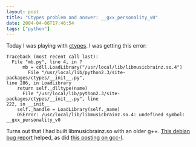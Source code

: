 ```yaml
---
layout: post
title: "Ctypes problem and answer: __gxx_personality_v0"
date: 2004-04-06T17:46:54
tags: ["python"]
---
```


Today I was playing with [ctypes][1]. I was getting this error: 
    
    
    Traceback (most recent call last):
      File "mb.py", line 4, in ?
          mb = cdll.LoadLibrary("/usr/local/lib/libmusicbrainz.so.4")
            File "/usr/local/lib/python2.3/site-packages/ctypes/__init__.py",
    line 286, in LoadLibrary
        return self._dlltype(name)
          File "/usr/local/lib/python2.3/site-packages/ctypes/__init__.py", line
    222, in __init__
        self._handle = LoadLibrary(self._name)
        OSError: /usr/local/lib/libmusicbrainz.so.4: undefined symbol:
    __gxx_personality_v0
    

Turns out that I had built libmusicbrainz.so with an older g++. [This debian bug report][2] helped, as did [ this posting on gcc-l][3]. 

   [1]: http://starship.python.net/crew/theller/ctypes/
   [2]: http://bugs.debian.org/cgi-bin/bugreport.cgi?bug=186788+
   [3]: http://www.faqchest.com/prgm/gcc-l/gcc-02/gcc-0207/gcc-020703/gcc02071822_33715.html



